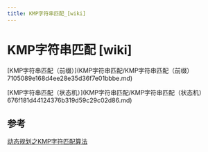 ```yaml
---
title: KMP字符串匹配_[wiki]
---
```


# KMP字符串匹配 [wiki]

[KMP字符串匹配（前缀）](KMP字符串匹配/KMP字符串匹配（前缀） 7105089e168d4ee28e35d36f7e01bbbe.md)

[KMP字符串匹配（状态机）](KMP字符串匹配/KMP字符串匹配（状态机） 676f181d44124376b319d59c29c02d86.md)

## 参考

[动态规划之KMP字符匹配算法](https://labuladong.gitbook.io/algo-en/v/master/dong-tai-gui-hua-xi-lie/dong-tai-gui-hua-zhi-kmp-zi-fu-pi-pei-suan-fa)